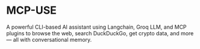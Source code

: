 # MCP-USE
A powerful CLI-based AI assistant using Langchain, Groq LLM, and MCP plugins to browse the web, search DuckDuckGo, get crypto data, and more — all with conversational memory.
